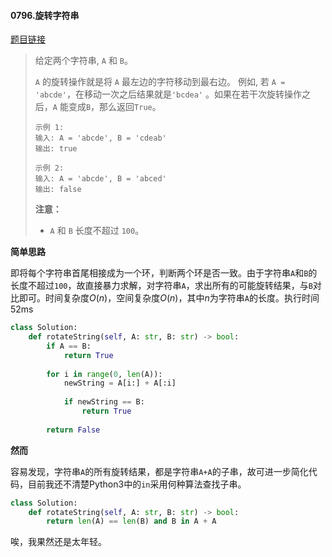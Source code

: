 #### 0796.旋转字符串
[题目链接](https://leetcode-cn.com/problems/rotate-string/)
> 给定两个字符串, `A` 和 `B`。
>
> `A` 的旋转操作就是将 `A` 最左边的字符移动到最右边。 例如, 若 `A = 'abcde'`，在移动一次之后结果就是`'bcdea'` 。如果在若干次旋转操作之后，`A` 能变成`B`，那么返回`True`。
>
> ```
> 示例 1:
> 输入: A = 'abcde', B = 'cdeab'
> 输出: true
> 
> 示例 2:
> 输入: A = 'abcde', B = 'abced'
> 输出: false
> ```
>
> **注意：**
>
> - `A` 和 `B` 长度不超过 `100`。

**简单思路**

即将每个字符串首尾相接成为一个环，判断两个环是否一致。由于字符串```A```和```B```的长度不超过``100``，故直接暴力求解，对字符串```A```，求出所有的可能旋转结果，与```B```对比即可。时间复杂度$O(n)$，空间复杂度$O(n)$，其中$n$为字符串```A```的长度。执行时间52ms

```python
class Solution:
    def rotateString(self, A: str, B: str) -> bool:
        if A == B:
            return True
        
        for i in range(0, len(A)):
            newString = A[i:] + A[:i]
            
            if newString == B:
                return True
        
        return False
```

**然而**

容易发现，字符串```A```的所有旋转结果，都是字符串```A+A```的子串，故可进一步简化代码，目前我还不清楚Python3中的```in```采用何种算法查找子串。

```python
class Solution:
    def rotateString(self, A: str, B: str) -> bool:
        return len(A) == len(B) and B in A + A
```

唉，我果然还是太年轻。